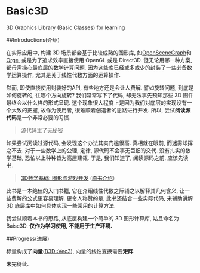 Basic3D
=======

3D Graphics Library (Basic Classes) for learning

##Introductions(介绍)

在实际应用中, 构建 3D 场景都会基于比较成熟的图形库, 如[OpenSceneGraph](http://www.openscenegraph.org/)和[Orge](http://www.ogre3d.org/), 或是为了追求效率直接使用 OpenGL 或是 Direct3D. 
但无论用哪一种方案, 都毋需操心最底层的数学计算问题. 因为这些库已经或多或少的封装了一些必备数学运算操作, 尤其是关于线性代数方面的运算操作. 

然而, 即使直接使用封装好的API, 有些地方还是会让人费解. 譬如旋转问题, 到底是如何旋转的, 往哪个方向旋转? 我们常常写下了代码, 却无法事先预知那些 3D 图件最终会以什么样的形式呈现. 这个现象很大程度上是因为我们对底层的实现没有一个大致的把握, 故作为使用者, 很难顺着创造者的思路进行开发. 所以, 尝试**阅读源代码**是一个非常必要的习惯. 

> 源代码里了无秘密

如果尝试阅读过源代码, 会发现这个办法其实门槛很高. 真相就在眼前, 而迷雾却挥之不去. 对于一些数学上的公理, 定律, 源代码不会事无巨细的交代. 没有扎实的数学基础, 恐怕以上种种皆为高屋建瓴. 于是, 我们知道了, 阅读源码之前, 应该先读书.

> [3D数学基础: 图形与游戏开发](http://book.douban.com/subject/1400419/)
([原书介绍](http://gamemath.com/about-the-book/))

此书是一本绝佳的入门书籍, 它在介绍线性代数之际辅之以解释其几何含义, 让一些费解的公式更容易理解. 更令人称赞的是, 此书还结合一些实际代码, 来辅助讲解 3D 底层库中如何具体实现一些常用的计算方法. 

我尝试顺着本书的思路, 从底层构建一个简单的 3D 图形计算库, 姑且命名为 Baisc3D. **仅作为学习使用, 不能用于生产环境.**

##Progress(进展)

标量构成了**向量**([B3D::Vec3](https://github.com/pezy/Basic3D/Vec3.h)), 向量的线性变换需要**矩阵**.

未完待续.

